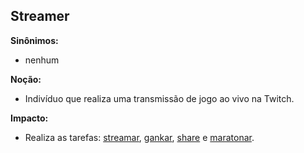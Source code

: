 ## Streamer

**Sinônimos:**
* nenhum

**Noção:**
* Indivíduo que realiza uma transmissão de jogo ao vivo na Twitch.

**Impacto:**
* Realiza as tarefas: [streamar](Streamar), [gankar](Raid), [share](Share) e [maratonar](Fazer-Maratona).
